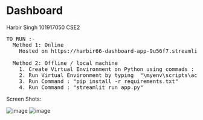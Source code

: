 # Dashboard


Harbir Singh
101917050
CSE2
<pre>
TO RUN :-
  Method 1: Online
    Hosted on https://harbir66-dashboard-app-9u56f7.streamlit.app/
  
  Method 2: Offline / local machine
    1. Create Virtual Environment on Python using commads :  "pip install virtualenv"  and then : "python -m venv myenv"
    2. Run Virtual Environment by typing  "\myenv\scripts\activate" on comand prompt
    3. Run Command : "pip install -r requirements.txt"
    4. Run Command : "streamlit run app.py"
</pre>    
Screen Shots:

![image](https://user-images.githubusercontent.com/62716902/206749902-3f714bcf-0ed4-4c88-9562-1d02b9b5fa9d.png)
![image](https://user-images.githubusercontent.com/62716902/206750039-7c059114-42a6-4ad5-be29-acdc985c0ae0.png)

